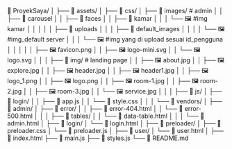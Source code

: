 📁 ProyekSaya/
│
├── 📁 assets/
│   ├── 📁 css/
│   ├── 📁 images/          # admin
│   │   ├── 📁 carousel
│   │   ├── 📁 faces
│   │   ├── 📁 kamar
│   │   │   └── 🖼️ #img kamar
│   │   │
│   │   ├── 📁 uploads
│   │   │   ├── 📁 default_images
│   │   │   │   └── 🖼️ #img_default server
│   │   │   └── 🖼️ #img yang di upload sesuai id_pengguna
│   │   │
│   │   ├── 🖼️ favicon.png
│   │   ├── 🖼️ logo-mini.svg
│   │   └── 🖼️ logo.svg
│   │
│   ├── 📁 img/             # landing page
│   │   ├── 🖼️ about.jpg
│   │   ├── 🖼️ explore.jpg
│   │   ├── 🖼️ header.jpg
│   │   ├── 🖼️ header1.jpg
│   │   ├── 🖼️ logo_1.png
│   │   ├── 🖼️ logo.png
│   │   ├── 🖼️ room-1.jpg
│   │   ├── 🖼️ room-2.jpg
│   │   ├── 🖼️ room-3.jpg
│   │   └── 🖼️ service.jpg
│   │
│   ├── 📁 js/
│   ├── 📁 login/
│   │   ├── 📄 app.js
│   │   └── 📄 style.css
│   │
│   └── 📁 vendors/
│
├── 📁 admin/
│   ├── 📁 error/
│   │   ├── 📄 error-404.html
│   │   └── 📄 error-500.html
│   │
│   ├── 📁 tables/
│   │   └── 📄 data-table.html
│   │
│   └── 📄 admin.html
│
├── 📁 login/
│   └── 📄 login.html
│
├── 📁 preloader/
│   ├── 📄 preloader.css
│   └── 📄 preloader.js
│
├── 📁 user/
│   └── 📄 user.html
│
├── 📄 index.html
├── 📄 main.js
├── 📄 styles.js
└── 📄 README.md